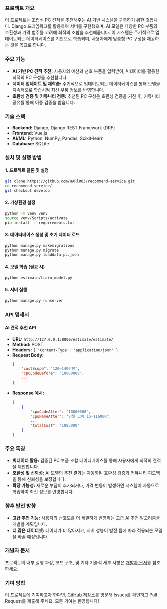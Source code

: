 ### 프로젝트 개요
이 프로젝트는 조립식 PC 견적을 추천해주는 AI 기반 시스템을 구축하기 위한 것입니다.
Django 프레임워크를 활용하여 서버를 구현했으며, AI 모델은 다양한 PC 부품의 호환성과 가격 범주를 고려해 최적의 조합을 추천해줍니다.
이 시스템은 주기적으로 업데이트되는 데이터베이스를 기반으로 학습되며, 사용자에게 맞춤형 PC 구성을 제공하는 것을 목표로 합니다.

### 주요 기능
- **AI 기반 PC 견적 추천:** 사용자의 예산과 선호 부품을 입력받아, 빅데이터를 활용한 최적의 PC 구성을 추천합니다.
- **데이터 업데이트 및 재학습:** 주기적으로 업데이트되는 데이터베이스를 통해 모델을 지속적으로 학습시켜 최신 부품 정보를 반영합니다.
- **호환성 검증 및 커뮤니티 검증:** 추천된 PC 구성은 호환성 검증을 거친 후, 커뮤니티 공유를 통해 이중 검증을 받습니다.

### 기술 스택
- **Backend:** Django, Django REST Framework (DRF)
- **Frontend:** Vue.js
- **AI/ML:** Python, NumPy, Pandas, Scikit-learn
- **Database:** SQLite

### 설치 및 실행 방법

#### 1. 프로젝트 클론 및 설정
```bash
git clone https://github.com/HARl803/recommend-service.git
cd recommend-service/
git checkout develop
```

#### 2. 가상환경 설정
```bash
python -m venv venv
source venv/Scripts/activate
pip install -r requirements.txt
```

#### 3. 데이터베이스 생성 및 초기 데이터 로드
```bash
python manage.py makemigrations
python manage.py migrate
python manage.py loaddata pc.json
```

#### 4. 모델 학습 (필요 시)
```bash
python estimate/train_model.py
```

#### 5. 서버 실행
```bash
python manage.py runserver
```

### API 명세서

#### AI 견적 추천 API
- **URL:** `http://127.0.0.1:8000/estimate/estimate/`
- **Method:** POST
- **Headers:** `{ 'Content-Type': 'application/json' }`
- **Request Body:**
    ```json
    {
        "costScope": "120~140만원",
        "cpuCodeBefore": "10000008",
        ...
    }
    ```
- **Response 예시:**
    ```json
    [
        {
            "cpuCodeAfter": "10000008",
            "cpuNameAfter": "인텔 코어 i5-11600K",
            ...
            "totalCost": "1885000"
        }
    ]
    ```

### 주요 특징
- **빅데이터 활용:** 검증된 PC 부품 조합 데이터베이스를 통해 사용자에게 최적의 견적을 제안합니다.
- **호환성 및 신뢰성:** AI 모델의 추천 결과는 자동화된 호환성 검증과 커뮤니티 피드백을 통해 신뢰성을 보장합니다.
- **확장 가능성:** 새로운 부품이 추가되거나, 가격 변동이 발생하면 시스템이 자동으로 학습하여 최신 정보를 반영합니다.

### 향후 발전 방향
- **고급 추천 기능:** 사용자의 선호도를 더 세밀하게 반영하는 고급 AI 추천 알고리즘을 개발할 계획입니다.
- **더 많은 데이터셋:** 데이터가 더 많아지고, 서버 성능이 발전 됨에 따라 적용되는 모델을 바꿀 예정입니다.

### 개발자 문서
프로젝트의 내부 실행 과정, 코드 구조, 및 기타 기술적 세부 사항은 [개발자 문서](./DEVELOPER_GUIDE.md)를 참조하세요.

### 기여 방법
이 프로젝트에 기여하고자 한다면, [GitHub 저장소](https://github.com/HARl803/recommend-service)를 방문해 Issues를 확인하고 Pull Request를 제출해 주세요. 모든 기여는 환영합니다!
